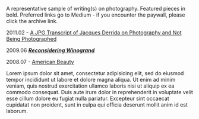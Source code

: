 A representative sample of writing(s) on photography. Featured pieces in bold. Preferred links go to Medium - if you encounter the paywall, please click the archive link.

2011.02 - [A JPG Transcript of Jacques Derrida on Photography and Not Being Photographed](2011_A-JPG-Transcript-of-Jacques-Derrida-on-Photography-and-Not-Being-Photographed.md)

2009.06 [***Reconsidering Winogrand***](2009_Reconsidering-Winogrand.md)

2008.07 - [American Beauty](2008_American-Beauty.md)

Lorem ipsum dolor sit amet, consectetur adipisicing elit, sed do eiusmod tempor incididunt ut labore et dolore magna aliqua. Ut enim ad minim veniam, quis nostrud exercitation ullamco laboris nisi ut aliquip ex ea commodo consequat. Duis aute irure dolor in reprehenderit in voluptate velit esse cillum dolore eu fugiat nulla pariatur. Excepteur sint occaecat cupidatat non proident, sunt in culpa qui officia deserunt mollit anim id est laborum.
